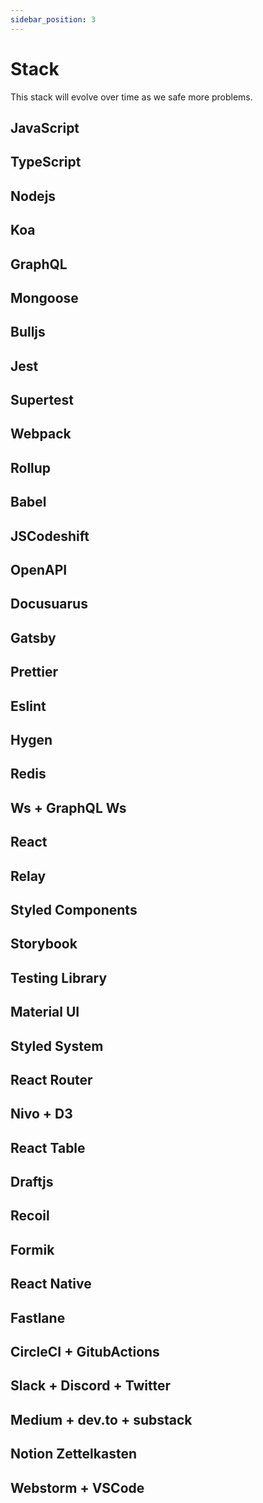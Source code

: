 ```yaml
---
sidebar_position: 3
---
```

 
# Stack

This stack will evolve over time as we safe more problems.

## JavaScript

## TypeScript

## Nodejs

## Koa

## GraphQL

## Mongoose

## Bulljs

## Jest

## Supertest

## Webpack

## Rollup 

## Babel

## JSCodeshift

## OpenAPI

## Docusuarus

## Gatsby

## Prettier

## Eslint

## Hygen

## Redis

## Ws + GraphQL Ws

## React

## Relay

## Styled Components

## Storybook

## Testing Library

## Material UI

## Styled System

## React Router

## Nivo + D3

## React Table

## Draftjs

## Recoil

## Formik

## React Native

## Fastlane

## CircleCI + GitubActions

## Slack + Discord + Twitter

## Medium + dev.to + substack

## Notion Zettelkasten

## Webstorm + VSCode
